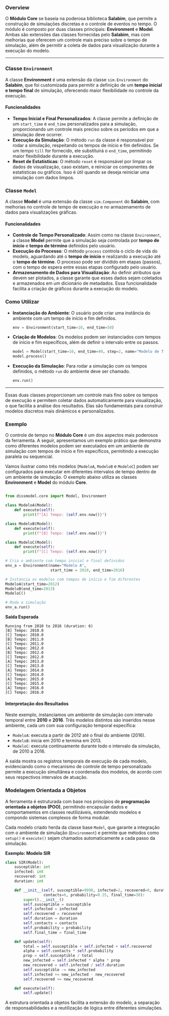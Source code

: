 
### Overview

O **Módulo Core** se baseia na poderosa biblioteca **Salabim**, que permite a construção de simulações discretas e o controle de eventos no tempo. O módulo é composto por duas classes principais: **Environment** e **Model**. Ambas são extensões das classes fornecidas pelo **Salabim**, mas com melhorias que oferecem um controle mais preciso sobre o tempo de simulação, além de permitir a coleta de dados para visualização durante a execução do modelo.

---

### Classe `Environment`

A classe **Environment** é uma extensão da classe `sim.Environment` do **Salabim**, que foi customizada para permitir a definição de um **tempo inicial e tempo final** de simulação, oferecendo maior flexibilidade no controle da execução.

#### Funcionalidades

- **Tempo Inicial e Final Personalizados**: A classe permite a definição de um `start_time` e `end_time` personalizados para a simulação, proporcionando um controle mais preciso sobre os períodos em que a simulação deve ocorrer.
- **Execução da Simulação**: O método `run` da classe é responsável por rodar a simulação, respeitando os tempos de início e fim definidos. Se um tempo `till` for fornecido, ele substituirá o `end_time`, permitindo maior flexibilidade durante a execução.
- **Reset de Estatísticas**: O método `reset` é responsável por limpar os dados de visualização, caso existam, e reiniciar os componentes de estatísticas ou gráficos. Isso é útil quando se deseja reiniciar uma simulação com dados limpos.

### Classe `Model`

A classe **Model** é uma extensão da classe `sim.Component` do **Salabim**, com melhorias no controle de tempo de execução e no armazenamento de dados para visualizações gráficas.

#### Funcionalidades

- **Controle de Tempo Personalizado**: Assim como na classe `Environment`, a classe **Model** permite que a simulação seja controlada por **tempo de início** e **tempo de término** definidos pelo usuário.
- **Execução do Processo**: O método `process` controla o ciclo de vida do modelo, aguardando até o **tempo de início** e realizando a execução até o **tempo de término**. O processo pode ser dividido em etapas (passos), com o tempo de espera entre essas etapas configurado pelo usuário.
- **Armazenamento de Dados para Visualização**: Ao definir atributos que devem ser plotados, a classe garante que esses dados sejam coletados e armazenados em um dicionário de metadados. Essa funcionalidade facilita a criação de gráficos durante a execução do modelo.

### Como Utilizar

- **Instanciação do Ambiente**: O usuário pode criar uma instância do ambiente com um tempo de início e fim definidos.
    
    ```python
    env = Environment(start_time=10, end_time=50)
    
    ```
    
- **Criação de Modelos**: Os modelos podem ser instanciados com tempos de início e fim específicos, além de definir o intervalo entre os passos.
    
    ```python
    model = Model(start_time=10, end_time=40, step=2, name="Modelo de Transporte")
    model.process()
    
    ```
    
- **Execução da Simulação**: Para rodar a simulação com os tempos definidos, o método `run` do ambiente deve ser chamado.
    
    ```python
    env.run()
    
    ```
    

---

Essas duas classes proporcionam um controle mais fino sobre os tempos de execução e permitem coletar dados automaticamente para visualização, o que facilita a análise dos resultados. Elas são fundamentais para construir modelos discretos mais dinâmicos e personalizados.

### Exemplo

O controle de tempo no **Módulo Core** é um dos aspectos mais poderosos da ferramenta. A seguir, apresentamos um exemplo prático que demonstra como diferentes modelos podem ser executados em um ambiente de simulação com tempos de início e fim específicos, permitindo a execução paralela ou sequencial.


Vamos ilustrar como três modelos (`ModeloA`, `ModeloB` e `ModeloC`) podem ser configurados para executar em diferentes intervalos de tempo dentro de um ambiente de simulação. O exemplo abaixo utiliza as classes **Environment** e **Model** do módulo **Core**.

```python

from dissmodel.core import Model, Environment

class ModeloA(Model):
    def execute(self):
        print(f"[A] Tempo: {self.env.now()}")

class ModeloB(Model):
    def execute(self):
        print(f"[B] Tempo: {self.env.now()}")

class ModeloC(Model):
    def execute(self):
        print(f"[C] Tempo: {self.env.now()}")

# Cria o ambiente com tempo inicial e final definidos
env_a = Environment(name="Modelo A",
                    start_time = 2010, end_time=2016)

# Instancia os modelos com tempos de início e fim diferentes
ModeloA(start_time=2012)
ModeloB(end_time=2013)
ModeloC()

# Roda a simulação
env_a.run()

```

**Saída Esperada**

```
Running from 2010 to 2016 (duration: 6)
[B] Tempo: 2010.0
[C] Tempo: 2010.0
[B] Tempo: 2011.0
[C] Tempo: 2011.0
[A] Tempo: 2012.0
[B] Tempo: 2012.0
[C] Tempo: 2012.0
[A] Tempo: 2013.0
[C] Tempo: 2013.0
[A] Tempo: 2014.0
[C] Tempo: 2014.0
[A] Tempo: 2015.0
[C] Tempo: 2015.0
[A] Tempo: 2016.0
[C] Tempo: 2016.0

```

#### Interpretação dos Resultados

Neste exemplo, instanciamos um ambiente de simulação com intervalo temporal entre **2010** e **2016**. Três modelos distintos são inseridos nesse ambiente, cada um com sua configuração temporal específica:

- `ModeloA`: executa a partir de 2012 até o final do ambiente (2016).
- `ModeloB`: inicia em 2010 e termina em 2013.
- `ModeloC`: executa continuamente durante todo o intervalo da simulação, de 2010 a 2016.

A saída mostra os registros temporais de execução de cada modelo, evidenciando como o mecanismo de controle de tempo personalizado permite a execução simultânea e coordenada dos modelos, de acordo com seus respectivos intervalos de atuação.

### Modelagem Orientada a Objetos

A ferramenta é estruturada com base nos princípios de **programação orientada a objetos (POO)**, permitindo encapsular dados e comportamentos em classes reutilizáveis, estendendo modelos e compondo sistemas complexos de forma modular.

Cada modelo criado herda da classe base `Model`, que garante a integração com o ambiente de simulação (`Environment`) e permite que métodos como `setup()` e `execute()` sejam chamados automaticamente a cada passo da simulação.

**Exemplo: Modelo SIR**

```python
class SIR(Model):
    susceptible: int
    infected: int
    recovered: int
    duration: int

    def __init__(self, susceptible=9998, infected=2, recovered=0, duration=2,
                 contacts=6, probability=0.25, final_time=30):
        super().__init__()
        self.susceptible = susceptible
        self.infected = infected
        self.recovered = recovered
        self.duration = duration
        self.contacts = contacts
        self.probability = probability
        self.final_time = final_time

    def update(self):
        total = self.susceptible + self.infected + self.recovered
        alpha = self.contacts * self.probability
        prop = self.susceptible / total
        new_infected = self.infected * alpha * prop
        new_recovered = self.infected / self.duration
        self.susceptible -= new_infected
        self.infected += new_infected - new_recovered
        self.recovered += new_recovered

    def execute(self):
        self.update()

```

A estrutura orientada a objetos facilita a extensão do modelo, a separação de responsabilidades e a reutilização de lógica entre diferentes simulações.